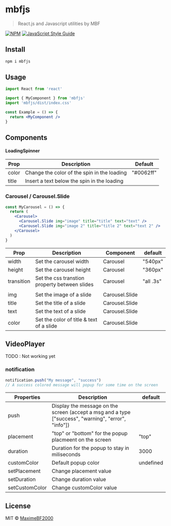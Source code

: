 # mbfjs

> React.js and Javascript utilities by MBF

[![NPM](https://img.shields.io/npm/v/mbfjs.svg)](https://www.npmjs.com/package/mbfjs) [![JavaScript Style Guide](https://img.shields.io/badge/code_style-standard-brightgreen.svg)](https://standardjs.com)

## Install

```bash
npm i mbfjs
```

## Usage

```jsx
import React from 'react'

import { MyComponent } from 'mbfjs'
import 'mbfjs/dist/index.css'

const Example = () => {
  return <MyComponent />
}
```

## Components  


#### LoadingSpinner  

Prop | Description | Default
--- | --- | ---
color | Change the color of the spin in the loading | "#0062ff"
title | Insert a text below the spin in the loading | 


### Carousel / Carousel.Slide
```jsx
const MyCarousel = () => {
  return (
    <Carousel>
      <Carousel.Slide img="image" title="title" text="text" />
      <Carousel.Slide img="image 2" title="title 2" text="text 2" />
    </Carousel>
  )
}
```

Prop | Description | Component | default
--- | --- | --- | ---
width | Set the carousel width | Carousel | "540px"
height | Set the carousel height | Carousel | "360px"
transition | Set the css transtion property between slides | Carousel | "all .3s"
||||
img | Set the image of a slide | Carousel.Slide | 
title | Set the title of a slide | Carousel.Slide | 
text | Set the text of a slide | Carousel.Slide | 
color | Set the color of title & text of a slide | Carousel.Slide | 

## VideoPlayer
TODO : Not working yet


### notification
```jsx
notification.push("My message", "success")
// A success colored message will popup for some time on the screen
```

Properties | Description | default
--- | --- | ---
push | Display the message on the screen (accept a msg and a type ["success", "warning", "error", "info"]) | 
placement | "top" or "bottom" for the popup placmeent on the screen | "top"
duration | Duration for the popup to stay in miliseconds | 3000
customColor | Default popup color | undefined
setPlacement | Change placement value |
setDuration | Change duration value | 
setCustomColor | Change customColor value | 


## License

MIT © [MaximeBF2000](https://github.com/MaximeBF2000)
